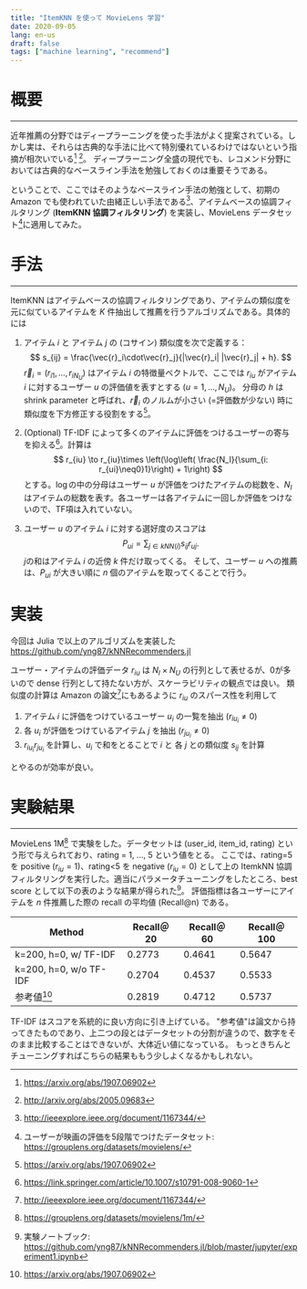 ```yaml
---
title: "ItemKNN を使って MovieLens 学習"
date: 2020-09-05
lang: en-us
draft: false    
tags: ["machine learning", "recommend"]
---
```


# 概要
---
近年推薦の分野ではディープラーニングを使った手法がよく提案されている。しかし実は、それらは古典的な手法に比べて特別優れているわけではないという指摘が相次いでいる[^1] [^2]。
ディープラーニング全盛の現代でも、レコメンド分野においては古典的なベースライン手法を勉強しておくのは重要そうである。

ということで、ここではそのようなベースライン手法の勉強として、初期の Amazon でも使われていた由緒正しい手法である[^3]、アイテムベースの協調フィルタリング (**ItemKNN 協調フィルタリング**) を実装し、MovieLens データセット[^4]に適用してみた。

# 手法
---

ItemKNN はアイテムベースの協調フィルタリングであり、アイテムの類似度を元に似ているアイテムを $K$ 件抽出して推薦を行うアルゴリズムである。具体的には

1. アイテム $i$ と アイテム $j$ の (コサイン) 類似度を次で定義する：
$$
s_{ij} = \frac{\vec{r}_i\cdot\vec{r}_j}{|\vec{r}_i| |\vec{r}_j| + h}.
$$
$\vec{r}_i = (r_{i1}, \dots, r_{iN_U})$ はアイテム $i$ の特徴量ベクトルで、ここでは $r_{iu}$ がアイテム $i$ に対するユーザー $u$ の評価値を表すとする ($u = 1,\dots,N_U$)。
分母の $h$ は shrink parameter と呼ばれ、$\vec{r}_i$ のノルムが小さい (=評価数が少ない) 時に類似度を下方修正する役割をする[^1]。

2. (Optional) TF-IDF によって多くのアイテムに評価をつけるユーザーの寄与を抑える[^5]。計算は
$$
r_{iu} \to r_{iu}\times \left(\log\left( \frac{N_I}{\sum_{i: r_{ui}\neq0}1}\right) + 1\right)
$$
とする。$\log$の中の分母はユーザー $u$ が評価をつけたアイテムの総数を、$N_I$はアイテムの総数を表す。各ユーザーは各アイテムに一回しか評価をつけないので、TF項は入れていない。

3. ユーザー $u$ のアイテム $i$ に対する選好度のスコアは
$$
P_{ui} = \sum_{j \in kNN(i)} s_{ij}r_{uj} .
$$
$j$の和はアイテム $i$ の近傍 $k$ 件だけ取ってくる。
そして、ユーザー $u$ への推薦は、$P_{ui}$ が大きい順に $n$ 個のアイテムを取ってくることで行う。

# 実装
今回は Julia で以上のアルゴリズムを実装した
https://github.com/yng87/kNNRecommenders.jl

ユーザー・アイテムの評価データ $r_{iu}$ は $N_I\times N_U$ の行列として表せるが、0が多いので dense 行列として持たない方が、スケーラビリティの観点では良い。
類似度の計算は Amazon の論文[^3]にもあるように $r_{iu}$ のスパース性を利用して

1. アイテム $i$ に評価をつけているユーザー $u_i$ の一覧を抽出 ($r_{iu_i}\neq0$)
2. 各 $u_i$ が評価をつけているアイテム $j$ を抽出 ($r_{ju_i}\neq0$)
3. $r_{iu_i}r_{ju_i}$ を計算し、$u_i$ で和をとることで $i$ と 各 $j$ との類似度 $s_{ij}$ を計算

とやるのが効率が良い。



# 実験結果
---

MovieLens 1M[^6] で実験をした。データセットは (user_id, item_id, rating) という形で与えられており、rating = 1, ..., 5 という値をとる。
ここでは、rating=5 を positive ($r_{iu}=1$)、rating<5 を negative ($r_{iu}=0$) として上の ItemkNN 協調フィルタリングを実行した。適当にパラメータチューニングをしたところ、best score として以下の表のような結果が得られた[^7]。
評価指標は各ユーザーにアイテムを $n$ 件推薦した際の recall の平均値 (Recall@n) である。

| Method                | Recall＠20  | Recall＠60|Recall＠100|
| -------------------   | ----------- |---       |---|
| k=200, h=0, w/ TF-IDF |0.2773       |0.4641|0.5647|
| k=200, h=0, w/o TF-IDF|0.2704       |0.4537|0.5533|
| 参考値[^1] |0.2819|0.4712|0.5737|

TF-IDF はスコアを系統的に良い方向に引き上げている。
"参考値"は論文から持ってきたものであり、上二つの段とはデータセットの分割が違うので、数字をそのまま比較することはできないが、大体近い値になっている。
もっときちんとチューニングすればこちらの結果ももう少しよくなるかもしれない。


[^1]: https://arxiv.org/abs/1907.06902
[^2]: http://arxiv.org/abs/2005.09683
[^3]: http://ieeexplore.ieee.org/document/1167344/
[^4]: ユーザーが映画の評価を5段階でつけたデータセット: https://grouplens.org/datasets/movielens/
[^5]: https://link.springer.com/article/10.1007/s10791-008-9060-1
[^6]: https://grouplens.org/datasets/movielens/1m/
[^7]: 実験ノートブック: https://github.com/yng87/kNNRecommenders.jl/blob/master/jupyter/experiment1.ipynb